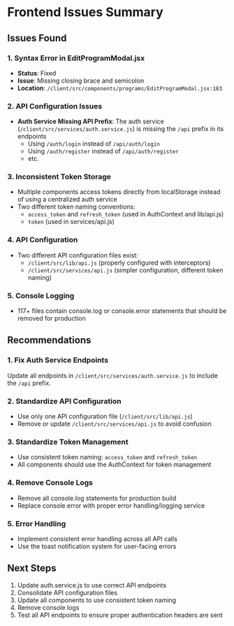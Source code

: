 # Frontend Issues Summary

## Issues Found

### 1. Syntax Error in EditProgramModal.jsx
- **Status**: Fixed
- **Issue**: Missing closing brace and semicolon
- **Location**: `/client/src/components/programs/EditProgramModal.jsx:183`

### 2. API Configuration Issues
- **Auth Service Missing API Prefix**: The auth service (`/client/src/services/auth.service.js`) is missing the `/api` prefix in its endpoints
  - Using `/auth/login` instead of `/api/auth/login`
  - Using `/auth/register` instead of `/api/auth/register`
  - etc.

### 3. Inconsistent Token Storage
- Multiple components access tokens directly from localStorage instead of using a centralized auth service
- Two different token naming conventions:
  - `access_token` and `refresh_token` (used in AuthContext and lib/api.js)
  - `token` (used in services/api.js)

### 4. API Configuration
- Two different API configuration files exist:
  - `/client/src/lib/api.js` (properly configured with interceptors)
  - `/client/src/services/api.js` (simpler configuration, different token naming)

### 5. Console Logging
- 117+ files contain console.log or console.error statements that should be removed for production

## Recommendations

### 1. Fix Auth Service Endpoints
Update all endpoints in `/client/src/services/auth.service.js` to include the `/api` prefix.

### 2. Standardize API Configuration
- Use only one API configuration file (`/client/src/lib/api.js`)
- Remove or update `/client/src/services/api.js` to avoid confusion

### 3. Standardize Token Management
- Use consistent token naming: `access_token` and `refresh_token`
- All components should use the AuthContext for token management

### 4. Remove Console Logs
- Remove all console.log statements for production build
- Replace console.error with proper error handling/logging service

### 5. Error Handling
- Implement consistent error handling across all API calls
- Use the toast notification system for user-facing errors

## Next Steps

1. Update auth.service.js to use correct API endpoints
2. Consolidate API configuration files
3. Update all components to use consistent token naming
4. Remove console logs
5. Test all API endpoints to ensure proper authentication headers are sent